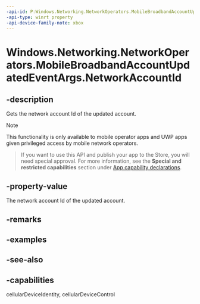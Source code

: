 ```yaml
---
-api-id: P:Windows.Networking.NetworkOperators.MobileBroadbandAccountUpdatedEventArgs.NetworkAccountId
-api-type: winrt property
-api-device-family-note: xbox
---
```


<!-- Property syntax
public string NetworkAccountId { get; }
-->

# Windows.Networking.NetworkOperators.MobileBroadbandAccountUpdatedEventArgs.NetworkAccountId

## -description
Gets the network account Id of the updated account.

> [!NOTE]
> This functionality is only available to mobile operator apps and UWP apps given privileged access by mobile network operators.



> If you want to use this API and publish your app to the Store, you will need special approval. For more information, see the **Special and restricted capabilities** section under [App capability declarations](https://docs.microsoft.com/windows/uwp/packaging/app-capability-declarations). 

## -property-value
The network account Id of the updated account.

## -remarks

## -examples

## -see-also

## -capabilities
cellularDeviceIdentity, cellularDeviceControl
